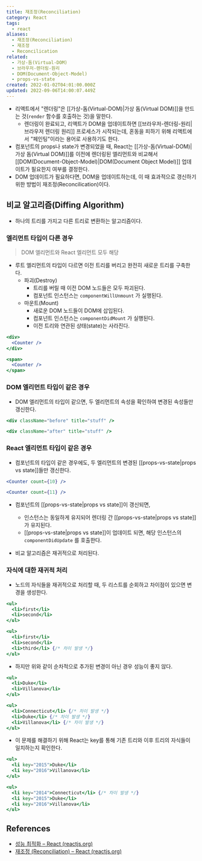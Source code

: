 ```yaml
---
title: 재조정(Reconciliation)
category: React
tags:
  - react
aliases:
  - 재조정(Reconciliation)
  - 재조정
  - Reconcilication
related:
  - 가상-돔(Virtual-DOM)
  - 브라우저-렌더링-원리
  - DOM(Document-Object-Model)
  - props-vs-state
created: 2022-01-02T04:01:00.000Z
updated: 2022-09-06T14:00:07.449Z
---
```


- 리액트에서 "렌더링"은 [[가상-돔(Virtual-DOM)|가상 돔(Virtual DOM)]]을 만드는 것(`render` 함수를 호출하는 것)을 말한다.
  - 렌더링이 완료되고, 리액트가 DOM을 업데이트하면 [[브라우저-렌더링-원리|브라우저 렌더링 원리]] 프로세스가 시작되는데, 혼동을 피하기 위해 리액트에서 "페인팅"이라는 용어로 사용하기도 한다.
- 컴포넌트의 props나 state가 변경되었을 때, React는 [[가상-돔(Virtual-DOM)|가상 돔(Virtual DOM)]]를 이전에 렌더링된 엘리먼트와 비교해서 [[DOM(Document-Object-Model)|DOM(Document Object Model)]] 업데이트가 필요한지 여부를 결정한다.
- DOM 업데이트가 필요하다면, DOM을 업데이트하는데, 이 때 효과적으로 갱신하기 위한 방법이 재조정(Reconcilication)이다.

## 비교 알고리즘(Diffing Algorithm)

- 하나의 트리를 가지고 다른 트리로 변환하는 알고리즘이다.

### 엘리먼트 타입이 다른 경우

> DOM 엘리먼트와 React 엘리먼트 모두 해당

- 루트 엘리먼트의 타입이 다르면 이전 트리를 버리고 완전히 새로운 트리를 구축한다.
  - 파괴(Destroy)
    - 트리를 버릴 때 이전 DOM 노드들은 모두 파괴된다.
    - 컴포넌트 인스턴스는 `componentWillUnmount` 가 실행된다.
  - 마운트(Mount)
    - 새로운 DOM 노드들이 DOM에 삽입된다.
    - 컴포넌트 인스턴스는 `componentDidMount` 가 실행된다.
    - 이전 트리와 연관된 상태(state)는 사라진다.

```jsx
<div>
  <Counter />
</div>

<span>
  <Counter />
</span>
```

### DOM 엘리먼트 타입이 같은 경우

- DOM 엘리먼트의 타입이 같으면, 두 엘리먼트의 속성을 확인하여 변경된 속성들만 갱신한다.

```jsx
<div className="before" title="stuff" />

<div className="after" title="stuff" />
```

### React 엘리먼트 타입이 같은 경우

- 컴포넌트의 타입이 같은 경우에도, 두 엘리먼트의 변경된 [[props-vs-state|props vs state]]들만 갱신한다.

```jsx
<Counter count={10} />

<Counter count={11} />
```

- 컴포넌트의 [[props-vs-state|props vs state]]이 갱신되면,

  - 인스턴스는 동일하게 유지되어 렌더링 간 [[props-vs-state|props vs state]]가 유지된다.
  - [[props-vs-state|props vs state]]이 업데이트 되면, 해당 인스턴스의 `componentDidUpdate` 를 호출한다.

- 비교 알고리즘은 재귀적으로 처리된다.

### 자식에 대한 재귀적 처리

- 노드의 자식들을 재귀적으로 처리할 때, 두 리스트를 순회하고 차이점이 있으면 변경을 생성한다.

```jsx
<ul>
  <li>first</li>
  <li>second</li>
</ul>

<ul>
  <li>first</li>
  <li>second</li>
  <li>third</li> {/* 차이 발생 */}
</ul>
```

- 하지만 위와 같이 순차적으로 추가된 변경이 아닌 경우 성능이 좋지 않다.

```jsx
<ul>
  <li>Duke</li>
  <li>Villanova</li>
</ul>

<ul>
  <li>Connecticut</li> {/* 차이 발생 */}
  <li>Duke</li> {/* 차이 발생 */}
  <li>Villanova</li> {/* 차이 발생 */}
</ul>
```

- 이 문제를 해결하기 위해 React는 key를 통해 기존 트리와 이후 트리의 자식들이 일치하는지 확인한다.

```jsx
<ul>
  <li key="2015">Duke</li>
  <li key="2016">Villanova</li>
</ul>

<ul>
  <li key="2014">Connecticut</li> {/* 차이 발생 */}
  <li key="2015">Duke</li>
  <li key="2016">Villanova</li>
</ul>
```

## References

- [성능 최적화 – React (reactjs.org)](https://ko.reactjs.org/docs/optimizing-performance.html#avoid-reconciliation)
- [재조정 (Reconciliation) – React (reactjs.org)](https://ko.reactjs.org/docs/reconciliation.html)

